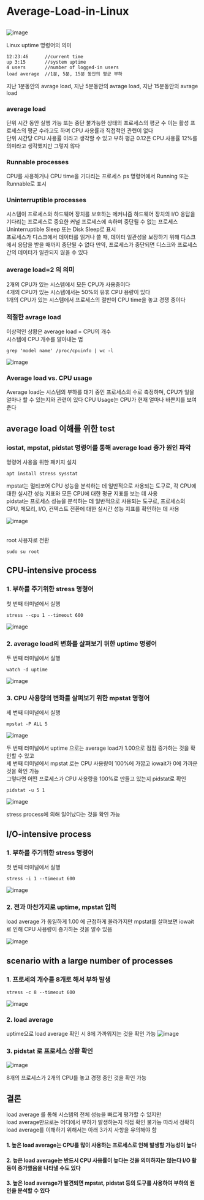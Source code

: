 # Average-Load-in-Linux

## 

![image](https://github.com/user-attachments/assets/3e10cfc3-ea5a-40a0-abb6-8a2ef3523998)

Linux uptime 명령어의 의미
```
12:23:46      //current time
up 3:15       //system uptime
4 users       //number of logged-in users
load average  //1분, 5분, 15분 동안의 평균 부하
```
지난 1분동안의 avrage load, 지난 5분동안의 avrage load, 지난 15분동안의 avrage load

### average load
단위 시간 동안 실행 가능 또는 중단 불가능한 상태의 프로세스의 평균 수
이는 활성 프로세스의 평균 수라고도 하며 CPU 사용률과 직접적인 관련이 없다
<br>
단위 시간당 CPU 사용률 이라고 생각할 수 있고
부하 평균 0.12은 CPU 사용률 12%를 의미라고 생각했지만 그렇지 않다

### Runnable processes
CPU를 사용하거나 CPU time을 기다리는 프로세스
ps 명령어에서 Running 또는 Runnable로 표시

### Uninterruptible processes
시스템이 프로세스와 하드웨어 장치를 보호하는 메커니즘
하드웨어 장치의 I/O 응답을 기다리는 프로세스로 중요한 커널 프로세스에 속하며 중단될 수 없는 프로세스
Uninterruptible Sleep 또는 Disk Sleep로 표시
<br>
프로세스가 디스크에서 데이터를 읽거나 쓸 때, 데이터 일관성을 보장하기 위해
디스크에서 응답을 받을 때까지 중단될 수 없다
만약, 프로세스가 중단되면 디스크와 프로세스 간의 데이터가 일관되지 않을 수 있다

### average load=2 의 의미
2개의 CPU가 있는 시스템에서 모든 CPU가 사용중이다
<br>
4개의 CPU가 있는 시스템에서는 50%의 유휴 CPU 용량이 있다
<br>
1개의 CPU가 있는 시스템에서 프로세스의 절반이 CPU time을 놓고 경쟁 중이다

### 적절한 avrage load
이상적인 상황은 average load = CPU의 개수
<br>
시스템에 CPU 개수를 알아내는 법
```
grep 'model name' /proc/cpuinfo | wc -l
```

![image](https://github.com/user-attachments/assets/138ccaca-c595-4b64-a699-f234a4006543)

### Average load vs. CPU usage
Average load는 시스템의 부하를 대기 중인 프로세스의 수로 측정하며, CPU가 일을 얼마나 할 수 있는지와 관련이 있다
CPU Usage는 CPU가 현재 얼마나 바쁜지를 보여준다

## average load 이해를 위한 test
### iostat, mpstat, pidstat 명령어를 통해 average load 증가 원인 파악
명령어 사용을 위한 패키지 설치
```
apt install stress sysstat
```
mpstat는 멀티코어 CPU 성능을 분석하는 데 일반적으로 사용되는 도구로, 각 CPU에 대한 실시간 성능 지표와 모든 CPU에 대한 평균 지표를 보는 데 사용
<br>
pidstat는 프로세스 성능을 분석하는 데 일반적으로 사용되는 도구로, 프로세스의 CPU, 메모리, I/O, 컨텍스트 전환에 대한 실시간 성능 지표를 확인하는 데 사용
<br>

![image](https://github.com/user-attachments/assets/ad083c49-ea0c-44c2-9bfc-d775d95794ff)

<br>
root 사용자로 전환

```
sudo su root
```

## CPU-intensive process
### 1. 부하를 주기위한 stress 명령어
첫 번째 터미널에서 실행
```
stress --cpu 1 --timeout 600
```

![image](https://github.com/user-attachments/assets/c559326d-cb46-4ada-a309-fae7ef089e9b)

### 2. average load의 변화를 살펴보기 위한 uptime 명령어
두 번째 터미널에서 실행
```
watch -d uptime
```

![image](https://github.com/user-attachments/assets/5858f20a-5c4a-44a6-be22-4826edebe75e)

### 3. CPU 사용량의 변화를 살펴보기 위한 mpstat 명령어
세 번째 터미널에서 실행
```
mpstat -P ALL 5
```

![image](https://github.com/user-attachments/assets/5c214020-c599-4d3d-9265-33afeaa5d307)

두 번째 터미널에서 uptime 으로는 average load가 1.00으로 점점 증가하는 것을 확인할 수 있고
<br>
세 번째 터미널에서 mpstat 로는 CPU 사용량이 100%에 가깝고 iowait가 0에 가까운 것을 확인 가능
<br>
그렇다면 어떤 프로세스가 CPU 사용량을 100%로 만들고 있는지 pidstat로 확인
```
pidstat -u 5 1
```
![image](https://github.com/user-attachments/assets/54989a90-6d36-4cb8-97ca-bb7495c90b3e)

stress process에 의해 일어났다는 것을 확인 가능

##  I/O-intensive process
### 1. 부하를 주기위한 stress 명령어
첫 번째 터미널에서 실행
```
stress -i 1 --timeout 600
```
![image](https://github.com/user-attachments/assets/9da7093d-e0a4-4690-b973-0856527ad1da)
### 2. 전과 마찬가지로 uptime, mpstat 입력
load average 가 동일하게 1.00 에 근접하게 올라가지만
mpstat를 살펴보면 iowait 로 인해 CPU 사용량이 증가하는 것을 알수 있음

![image](https://github.com/user-attachments/assets/7319f14e-4a7b-406c-8e3b-2ebd88b4c155)

## scenario with a large number of processes
### 1. 프로세의 개수를 8개로 해서 부하 발생
```
stress -c 8 --timeout 600
```
![image](https://github.com/user-attachments/assets/fd73b779-fb9b-4913-a1cb-604849d1c1af)

### 2. load average
uptime으로 load average 확인 시 8에 가까워지는 것을 확인 가능
![image](https://github.com/user-attachments/assets/d9d1f205-7d59-41cb-af52-bd3261448b5b)

### 3. pidstat 로 프로세스 상황 확인

![image](https://github.com/user-attachments/assets/9788da3d-40a4-46b5-8ff7-9827d9bc66f9)

8개의 프로세스가 2개의 CPU를 놓고 경쟁 중인 것을 확인 가능

## 결론
load average 를 통해 시스템의 전체 성능을 빠르게 평가할 수 있지만
<br>
load average만으로는 어디에서 부하가 발생하는지 직접 확인 불가능 
따라서 정확히 load average를 이해하기 위해서는 아래 3가지 사항을 유의해야 함

#### 1. 높은 load average는 CPU를 많이 사용하는 프로세스로 인해 발생할 가능성이 높다
#### 2. 높은 load average는 반드시 CPU 사용률이 높다는 것을 의미하지는 않는다 I/O 활동이 증가했음을 나타낼 수도 있다
#### 3. 높은 load average가 발견되면 mpstat, pidstat 등의 도구를 사용하여 부하의 원인을 분석할 수 있다














